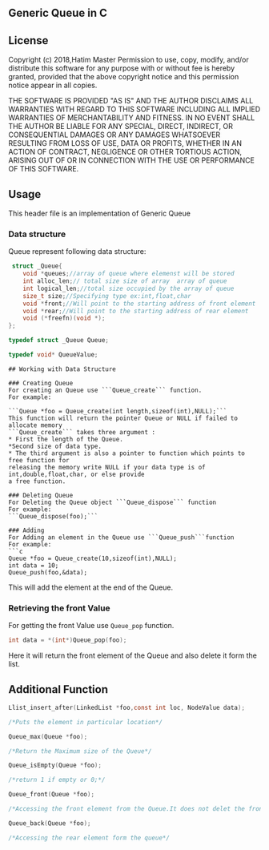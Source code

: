 ## Generic Queue in C

## License

Copyright (c) 2018,Hatim Master
Permission to use, copy, modify, and/or distribute this software
for any purpose with or without fee is hereby granted, provided
that the above copyright notice and this permission notice appear
in all copies.

THE SOFTWARE IS PROVIDED "AS IS" AND THE AUTHOR DISCLAIMS ALL
WARRANTIES WITH REGARD TO THIS SOFTWARE INCLUDING ALL IMPLIED
WARRANTIES OF MERCHANTABILITY AND FITNESS. IN NO EVENT SHALL THE
AUTHOR BE LIABLE FOR ANY SPECIAL, DIRECT, INDIRECT, OR
CONSEQUENTIAL DAMAGES OR ANY DAMAGES WHATSOEVER RESULTING FROM
LOSS OF USE, DATA OR PROFITS, WHETHER IN AN ACTION OF CONTRACT,
NEGLIGENCE OR OTHER TORTIOUS ACTION, ARISING OUT OF OR IN
CONNECTION WITH THE USE OR PERFORMANCE OF THIS SOFTWARE.


## Usage
This header file is an implementation of Generic Queue

### Data structure
Queue represent following data structure:
```c
 struct _Queue{
	void *queues;//array of queue where elemenst will be stored
	int alloc_len;// total size size of array  array of queue
	int logical_len;//total size occupied by the array of queue
	size_t size;//Specifying type ex:int,float,char
	void *front;//Will point to the starting address of front element
	void *rear;//Will point to the starting address of rear element
	void (*freefn)(void *);
};

typedef struct _Queue Queue;

typedef void* QueueValue;
```

```
## Working with Data Structure

### Creating Queue
For creating an Queue use ```Queue_create``` function.
For example:

```Queue *foo = Queue_create(int length,sizeof(int),NULL);```
This function will return the pointer Queue or NULL if failed to allocate memory
```Queue_create``` takes three argument :
* First the length of the Queue.
*Second size of data type.
* The third argument is also a pointer to function which points to free function for
releasing the memory write NULL if your data type is of int,double,float,char, or else provide
a free function.

### Deleting Queue
For Deleting the Queue object ```Queue_dispose``` function
For example:
```Queue_dispose(foo);```

### Adding 
For Adding an element in the Queue use ```Queue_push```function
For example:
```c
Queue *foo = Queue_create(10,sizeof(int),NULL);
int data = 10;
Queue_push(foo,&data);
```
This will add the element at the end of the Queue.

### Retrieving the front Value
For getting the front Value use ```Queue_pop``` function.
```c
int data = *(int*)Queue_pop(foo);
```
Here it will return the front element of the Queue and also delete it form the list.

## Additional Function
```c
Llist_insert_after(LinkedList *foo,const int loc, NodeValue data);

/*Puts the element in particular location*/
```
```c
Queue_max(Queue *foo);

/*Return the Maximum size of the Queue*/

```
```c
Queue_isEmpty(Queue *foo);

/*return 1 if empty or 0;*/
```
```c
Queue_front(Queue *foo);

/*Accessing the front element from the Queue.It does not delet the front element from the Queue*/
```
```c
Queue_back(Queue *foo);

/*Accessing the rear element form the queue*/
```
